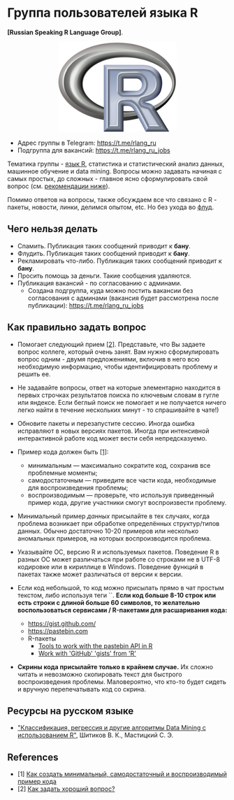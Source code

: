 # Группа пользователей языка R   
**[Russian Speaking R Language Group]**. 

<p align="center">
<img src = "./R_logo.png" width=270> 
</p>

- Адрес группы в Telegram: https://t.me/rlang_ru 
- Подгруппа для вакансий: https://t.me/rlang_ru_jobs

Тематика группы - [язык R](https://www.r-project.org), статистика и статистический анализ данных, машинное обучение и data mining. Вопросы можно задавать начиная с самых простых, до сложных - главное ясно сформулировать свой вопрос (см. [рекомендации ниже](https://github.com/r-lang-group-ru/group-rules/blob/master/README.md#как-правильно-задать-вопрос)).

Помимо ответов на вопросы, также обсуждаем все что связано с R - пакеты, новости, линки, делимся опытом, etc. Но без ухода во [флуд](https://ru.wikipedia.org/wiki/Флуд).

## Чего нельзя делать

- Спамить. Публикация таких сообщений приводит к **бану**.
- Флудить. Публикация таких сообщений приводит к **бану**.
- Рекламировать что-либо. Публикация таких сообщений приводит к **бану**.
- Просить помощь за деньги. Такие сообщения удаляются.
- Публикация вакансий - по согласованию с админами. 
    - Создана подгруппа, куда можно постить вакансии без согласования с админами (вакансия будет рассмотрена после публикации): https://t.me/rlang_ru_jobs

## Как правильно задать вопрос

- Помогает следующий прием [[2]](#references). Представьте, что Вы задаете вопрос коллеге, который очень занят. Вам нужно сформулировать вопрос одним - двумя предложениями, включив в него всю необходимую информацию, чтобы идентифицировать проблему и решить ее. 

- Не задавайте вопросы, ответ на которые элементарно находится в первых строчках результатов поиска по ключевым словам в гугле или яндексе. Если беглый поиск не помогает и не получается ничего легко найти в течение нескольких минут - то спрашивайте в чате!)

- Обновите пакеты и перезапустите сессию. Иногда ошибка исправляют в новых версиях пакетов. Иногда при интенсивной интерактивной работе код может вести себя непредсказуемо.

- Пример кода должен быть [[1]](#references):
    
    - минимальным — максимально сократите код, сохранив все проблемные моменты;
    - самодостаточным — приведите все части кода, необходимые для воспроизведения проблемы;
    - воспроизводимым — проверьте, что используя приведенный пример кода, другие участники смогут воспроизвести проблему.

- Минимальный пример _данных_ присылайте в тех случаях, когда проблема возникает при обработке определённых структур/типов данных. Обычно достаточно 10-20 примеров или несколько аномальных примеров, на которых воспроизводится проблема.

- Указывайте ОС, версию R и используемых пакетов. Поведение R в разных ОС может различаться при работе со строками не в UTF-8 кодировке или в кириллице в Windows. Поведение функций в пакетах также может различаться от версии к версии.

- Если код небольшой, то код можно присылать прямо в чат простым текстом, либо используя теги ``.  **Если код больше 8-10 строк или есть строки с длиной больше 60 символов, то желательно воспользоваться сервисами / R-пакетами для расшаривания кода:**

    - https://gist.github.com/
    - https://pastebin.com
    - R-пакеты
        - [Tools to work with the pastebin API in R](https://github.com/hrbrmstr/pastebin) 
        - [Work with 'GitHub' 'gists' from 'R'](https://cran.r-project.org/web/packages/gistr/index.html)

- **Скрины кода присылайте только в крайнем случае.** Их сложно читать и невозможно скопировать текст для быстрого воспроизведения проблемы. Маловероятно, что кто-то будет сидеть и вручную перепечатывать код со скрина. 


## Ресурсы на русском языке

- ["Классификация, регрессия и другие алгоритмы Data Mining с использованием R"](https://ranalytics.github.io/data-mining/index.html), Шитиков В. К., Мастицкий С. Э.


## References 

- [1] [Как создать минимальный, самодостаточный и воспроизводимый пример кода](https://ru.stackoverflow.com/help/minimal-reproducible-example)
- [2] [Как задать хороший вопрос?](https://ru.stackoverflow.com/help/how-to-ask)



